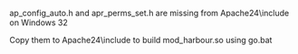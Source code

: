 ap_config_auto.h and apr_perms_set.h are missing from Apache24\include on Windows 32

Copy them to Apache24\include to build mod_harbour.so using go.bat
